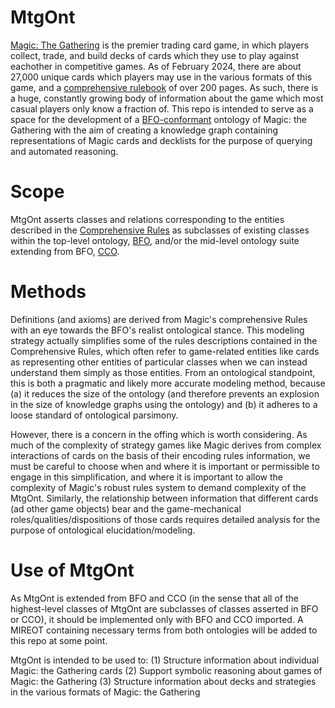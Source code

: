 # MtgOnt
[Magic: The Gathering](https://magic.wizards.com/en) is the premier trading card game, in which players collect, trade, and build decks of cards which they use to play against eachother in competitive games. As of February 2024, there are about 27,000 unique cards which players may use in the various formats of this game, and a [comprehensive rulebook](https://media.wizards.com/2024/downloads/MagicCompRules%2020240802.pdf) of over 200 pages. As such, there is a huge, constantly growing body of information about the game which most casual players only know a fraction of. This repo is intended to serve as a space for the development of a [BFO-conformant](https://github.com/BFO-ontology/BFO-2020) ontology of Magic: the Gathering with the aim of creating a knowledge graph containing representations of Magic cards and decklists for the purpose of querying and automated reasoning.  

# Scope 
MtgOnt asserts classes and relations corresponding to the entities described in the [Comprehensive Rules](https://media.wizards.com/2024/downloads/MagicCompRules%2020240802.pdf) as subclasses of existing classes within the top-level ontology, [BFO](https://github.com/BFO-ontology/BFO-2020), and/or the mid-level ontology suite extending from BFO, [CCO](https://github.com/CommonCoreOntology/CommonCoreOntologies). 

# Methods 
Definitions (and axioms) are derived from Magic's comprehensive Rules with an eye towards the BFO's realist ontological stance. This modeling strategy actually simplifies some of the rules descriptions contained in the Comprehensive Rules, which often refer to game-related entities like cards as representing other entities of particular classes when we can instead understand them simply as those entities. From an ontological standpoint, this is both a pragmatic and likely more accurate modeling method, because (a) it reduces the size of the ontology (and therefore prevents an explosion in the size of knowledge graphs using the ontology) and (b) it adheres to a loose standard of ontological parsimony. 

However, there is a concern in the offing which is worth considering. As much of the complexity of strategy games like Magic derives from complex interactions of cards on the basis of their encoding rules information, we must be careful to choose when and where it is important or permissible to engage in this simplification, and where it is important to allow the complexity of Magic's robust rules system to demand complexity of the MtgOnt. Similarly, the relationship between information that different cards (ad other game objects) bear and the game-mechanical roles/qualities/dispositions of those cards requires detailed analysis for the purpose of ontological elucidation/modeling. 


 
# Use of MtgOnt
As MtgOnt is extended from BFO and CCO (in the sense that all of the highest-level classes of MtgOnt are subclasses of classes asserted in BFO or CCO), it should be implemented only with BFO and CCO imported. A MIREOT containing necessary terms from both ontologies will be added to this repo at some point. 

MtgOnt is intended to be used to:
     (1) Structure information about individual Magic: the Gathering cards
     (2) Support symbolic reasoning about games of Magic: the Gathering
     (3) Structure information about decks and strategies in the various formats of Magic: the Gathering 
     

